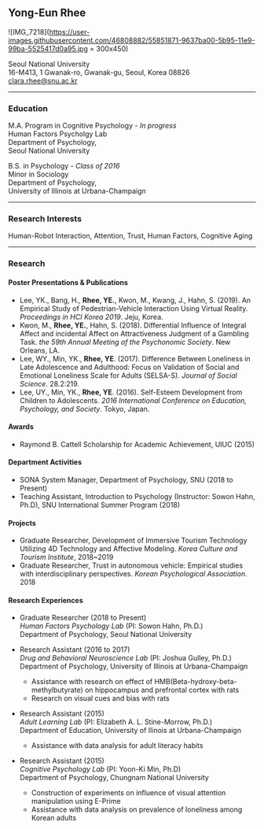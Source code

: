## Yong-Eun Rhee <br>
![IMG_7218](https://user-images.githubusercontent.com/46808882/55851871-9637ba00-5b95-11e9-99ba-5525417d0a95.jpg = 300x450)<br>

Seoul National University <br>
16-M413, 1 Gwanak-ro, Gwanak-gu, Seoul, Korea 08826 <br>
<clara.rhee@snu.ac.kr> <br>
* * *

### Education <br>
M.A. Program in Cognitive Psychology - *In progress* <br>
Human Factors Psycholgy Lab <br>
Department of Psychology, <br>
Seoul National University <br>

B.S. in Psychology - *Class of 2016* <br>
Minor in Sociology <br>
Department of Psychology, <br>
University of Illinois at Urbana-Champaign <br>
* * *

### Research Interests <br>
Human-Robot Interaction, Attention, Trust, Human Factors, Cognitive Aging <br>
* * *

### Research <br>
#### Poster Presentations & Publications <br>
* Lee, YK., Bang, H., **Rhee, YE.**, Kwon, M., Kwang, J., Hahn, S. (2019). An Empirical Study of Pedestrian-Vehicle Interaction Using Virtual Reality. _Proceedings in HCI Korea 2019_. Jeju, Korea. <br>
* Kwon, M., **Rhee, YE.**, Hahn, S. (2018). Differential Influence of Integral Affect and incidental Affect on Attractiveness Judgment of a Gambling Task. _the 59th Annual Meeting of the Psychonomic Society_. New Orleans, LA. <br>
* Lee, WY., Min, YK., **Rhee, YE**. (2017). Difference Between Loneliness in Late Adolescence and Adulthood: Focus on Validation of Social and Emotional Loneliness Scale for Adults (SELSA-S). _Journal of Social Science_. 28.2:219. <br>
* Lee, UY., Min, YK., **Rhee, YE**. (2016). Self-Esteem Development from Children to Adolescents. _2016 International Conference on Education, Psychology, and Society_. Tokyo, Japan. <br>

#### Awards <br>
* Raymond B. Cattell Scholarship for Academic Achievement, UIUC (2015) <br>

#### Department Activities <br>
* SONA System Manager, Department of Psychology, SNU (2018 to Present) <br>
* Teaching Assistant, Introduction to Psychology (Instructor: Sowon Hahn, Ph.D), SNU International Summer Program (2018) <br>

#### Projects <br>
* Graduate Researcher, Development of Immersive Tourism Technology Utilizing 4D Technology and Affective Modeling. _Korea Culture and Tourism Institute_, 2018~2019 <br>
*  Graduate Researcher, Trust in autonomous vehicle: Empirical studies with interdisciplinary perspectives. _Korean Psychological Association_. 2018 <br>

#### Research Experiences <br>
* Graduate Researcher (2018 to Present) <br>
_Human Factors Psychology Lab_ (PI: Sowon Hahn, Ph.D.) <br>
Department of Psychology, Seoul National University <br>

* Research Assistant (2016 to 2017) <br>
_Drug and Behavioral Neuroscience Lab_ (PI: Joshua Gulley, Ph.D.) <br>
Department of Psychology, University of Illinois at Urbana-Champaign <br>
  * Assistance with research on effect of HMB(Beta-hydroxy-beta-methylbutyrate) on hippocampus and prefrontal cortex with rats <br>
  * Research on visual cues and bias with rats <br>
  
* Research Assistant (2015) <br>
_Adult Learning Lab_ (PI: Elizabeth A. L. Stine-Morrow, Ph.D.) <br>
Department of Education, University of Ilinois at Urbana-Champaign <br>
  * Assistance with data analysis for adult literacy habits
  
* Research Assistant (2015) <br>
_Cognitive Psychology Lab_ (PI: Yoon-Ki Min, Ph.D) <br>
Department of Psychology, Chungnam National University <br>
  * Construction of experiments on influence of visual attention manipulation using E-Prime
  * Assistance with data analysis on prevalence of loneliness among Korean adults


